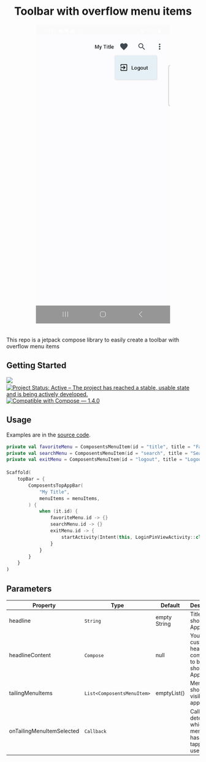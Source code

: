 <h1 align="center">Toolbar with overflow menu items</h1>

<div align="center">
  <img src="../images/topappbar.png" alt="Toolbar with overflow menu items" width=350>
</div>
<br>

This repo is a jetpack compose library to easily create a toolbar with overflow menu items

## Getting Started
[![](https://jitpack.io/v/mo0rti/compose-components.svg)](https://jitpack.io/#mo0rti/compose-components)
[![Project Status: Active – The project has reached a stable, usable state and is being actively developed.](https://www.repostatus.org/badges/latest/active.svg)](https://www.repostatus.org/#active)
[![Compatible with Compose — 1.4.0](https://img.shields.io/badge/Compatible%20with%20Compose-1.4.0-brightgreen)](https://developer.android.com/jetpack/androidx/releases/compose-foundation#1.4.0)

## Usage

Examples are in the [source code](../../example/src/main/java/bluevelvet/composents/example/HomeActivity.kt).

```kotlin
private val favoriteMenu = ComposentsMenuItem(id = "title", title = "Favorite", icon = Icons.Outlined.Favorite)
private val searchMenu = ComposentsMenuItem(id = "search", title = "Search", icon = Icons.Filled.Search)
private val exitMenu = ComposentsMenuItem(id = "logout", title = "Logout", icon = Icons.Filled.ExitToApp, type = ComposentsMenuItemType.SECONDARY) // overflow menu item

Scaffold(
    topBar = {
        ComposentsTopAppBar(
            "My Title",
            menuItems = menuItems,
        ) {
            when (it.id) {
                favoriteMenu.id -> {}
                searchMenu.id -> {}
                exitMenu.id -> {
                    startActivity(Intent(this, LoginPinViewActivity::class.java))
                }
            }
        }
    }
)
```


## Parameters

| Property                            | Type                      | Default      | Description                                                |
|-------------------------------------|---------------------------|--------------|------------------------------------------------------------|
| headline | `String`                  | empty String | Title to be shown on App bar                               |
| headlineContent | `Compose`                  |null | Your custom headline component to be shown on App bar                               |
| tailingMenuItems                           | `List<ComposentsMenuItem>` | emptyList()  | Menu items should be visible on app bar                    |
| onTailingMenuItemSelected | `Callback`                |              | Callback to detect which menu item has been tapped by user |

<br/>
